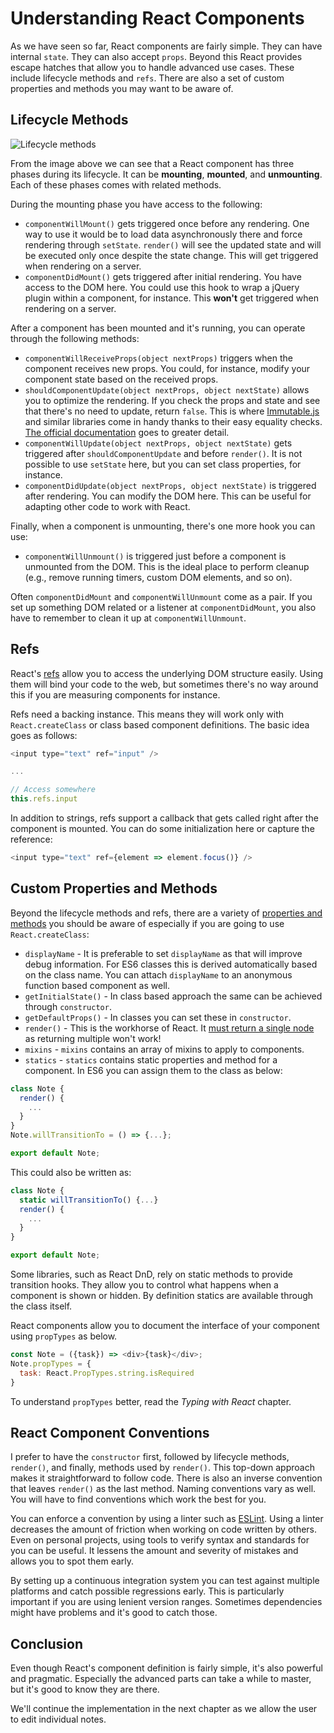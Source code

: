 # Understanding React Components

As we have seen so far, React components are fairly simple. They can have internal `state`. They can also accept `props`. Beyond this React provides escape hatches that allow you to handle advanced use cases. These include lifecycle methods and `refs`. There are also a set of custom properties and methods you may want to be aware of.

## Lifecycle Methods

![Lifecycle methods](images/lifecycle.png)

From the image above we can see that a React component has three phases during its lifecycle. It can be **mounting**, **mounted**, and **unmounting**. Each of these phases comes with related methods.

During the mounting phase you have access to the following:

* `componentWillMount()` gets triggered once before any rendering. One way to use it would be to load data asynchronously there and force rendering through `setState`. `render()` will see the updated state and will be executed only once despite the state change. This will get triggered when rendering on a server.
* `componentDidMount()` gets triggered after initial rendering. You have access to the DOM here. You could use this hook to wrap a jQuery plugin within a component, for instance. This **won't** get triggered when rendering on a server.

After a component has been mounted and it's running, you can operate through the following methods:

* `componentWillReceiveProps(object nextProps)` triggers when the component receives new props. You could, for instance, modify your component state based on the received props.
* `shouldComponentUpdate(object nextProps, object nextState)` allows you to optimize the rendering. If you check the props and state and see that there's no need to update, return `false`. This is where [Immutable.js](https://facebook.github.io/immutable-js/) and similar libraries come in handy thanks to their easy equality checks. [The official documentation](https://facebook.github.io/react/docs/optimizing-performance.html#shouldcomponentupdate-in-action) goes to greater detail.
* `componentWillUpdate(object nextProps, object nextState)` gets triggered after `shouldComponentUpdate` and before `render()`. It is not possible to use `setState` here, but you can set class properties, for instance.
* `componentDidUpdate(object nextProps, object nextState)` is triggered after rendering. You can modify the DOM here. This can be useful for adapting other code to work with React.

Finally, when a component is unmounting, there's one more hook you can use:

* `componentWillUnmount()` is triggered just before a component is unmounted from the DOM. This is the ideal place to perform cleanup (e.g., remove running timers, custom DOM elements, and so on).

Often `componentDidMount` and `componentWillUnmount` come as a pair. If you set up something DOM related or a listener at `componentDidMount`, you also have to remember to clean it up at `componentWillUnmount`.

## Refs

React's [refs](https://facebook.github.io/react/docs/more-about-refs.html) allow you to access the underlying DOM structure easily. Using them will bind your code to the web, but sometimes there's no way around this if you are measuring components for instance.

Refs need a backing instance. This means they will work only with `React.createClass` or class based component definitions. The basic idea goes as follows:

```javascript
<input type="text" ref="input" />

...

// Access somewhere
this.refs.input
```

In addition to strings, refs support a callback that gets called right after the component is mounted. You can do some initialization here or capture the reference:

```javascript
<input type="text" ref={element => element.focus()} />
```

## Custom Properties and Methods

Beyond the lifecycle methods and refs, there are a variety of [properties and methods](https://facebook.github.io/react/docs/component-specs.html) you should be aware of especially if you are going to use `React.createClass`:

* `displayName` - It is preferable to set `displayName` as that will improve debug information. For ES6 classes this is derived automatically based on the class name. You can attach `displayName` to an anonymous function based component as well.
* `getInitialState()` - In class based approach the same can be achieved through `constructor`.
* `getDefaultProps()` - In classes you can set these in `constructor`.
* `render()` - This is the workhorse of React. It [must return a single node](https://facebook.github.io/react/tips/maximum-number-of-jsx-root-nodes.html) as returning multiple won't work!
* `mixins` - `mixins` contains an array of mixins to apply to components.
* `statics` - `statics` contains static properties and method for a component. In ES6 you can assign them to the class as below:

```javascript
class Note {
  render() {
    ...
  }
}
Note.willTransitionTo = () => {...};

export default Note;
```

This could also be written as:

```javascript
class Note {
  static willTransitionTo() {...}
  render() {
    ...
  }
}

export default Note;
```

Some libraries, such as React DnD, rely on static methods to provide transition hooks. They allow you to control what happens when a component is shown or hidden. By definition statics are available through the class itself.

React components allow you to document the interface of your component using `propTypes` as below.

```javascript
const Note = ({task}) => <div>{task}</div>;
Note.propTypes = {
  task: React.PropTypes.string.isRequired
}
```

To understand `propTypes` better, read the *Typing with React* chapter.

## React Component Conventions

I prefer to have the `constructor` first, followed by lifecycle methods, `render()`, and finally, methods used by `render()`. This top-down approach makes it straightforward to follow code. There is also an inverse convention that leaves `render()` as the last method. Naming conventions vary as well. You will have to find conventions which work the best for you.

You can enforce a convention by using a linter such as [ESLint](http://eslint.org/). Using a linter decreases the amount of friction when working on code written by others. Even on personal projects, using tools to verify syntax and standards for you can be useful. It lessens the amount and severity of mistakes and allows you to spot them early.

By setting up a continuous integration system you can test against multiple platforms and catch possible regressions early. This is particularly important if you are using lenient version ranges. Sometimes dependencies might have problems and it's good to catch those.

## Conclusion

Even though React's component definition is fairly simple, it's also powerful and pragmatic. Especially the advanced parts can take a while to master, but it's good to know they are there.

We'll continue the implementation in the next chapter as we allow the user to edit individual notes.
